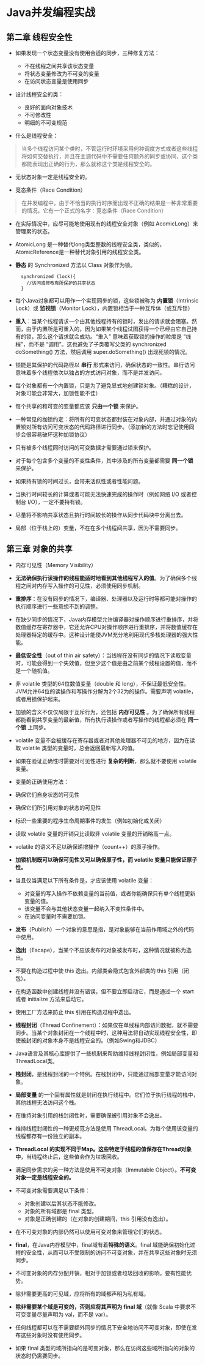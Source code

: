 # Java并发编程实战

## 第二章 线程安全性
* 如果发现一个状态变量没有使用合适的同步，三种修复方法：    
  * 不在线程之间共享该状态变量
  * 将状态变量修改为不可变的变量
  * 在访问状态变量是使用同步  


* 设计线程安全的类：    
  * 良好的面向对象技术
  * 不可修改性
  * 明细的不可变规范


* 什么是线程安全：
> 当多个线程访问某个类时，不管运行时环境采用何种调度方式或者这些线程将如何交替执行，并且在主调代码中不需要任何额外的同步或协同，这个类都能表现出正确的行为，那么就称这个类是线程安全的。

* 无状态对象一定是线程安全的。

* 竞态条件（Race Condition）
 >在并发编程中，由于不恰当的执行时序而出现不正确的结果是一种非常重要的情况，它有一个正式的名字：竞态条件（Race Condition）

* 在实际情况中，应尽可能地使用现有的线程安全对象（例如 AcomicLong）来管理累的状态。

* AtomicLong 是一种替代long类型整数的线程安全类，类似的，AtomicReference是一种替代对象引用的线程安全类。

* **静态** 的 Synchronized 方法以 Class 对象作为锁。

  ```
    synchronized (lock){
      //访问或修改有所保护的共享状态
    }
  ```
* 每个Java对象都可以用作一个实现同步的锁，这些锁被称为 **内置锁**（Intrinsic Lock）或 **监视锁**（Monitor Lock），内置锁相当于一种互斥体（或互斥锁）

* **重入**：当某个线程请求一个由其他线程持有的锁时，发出的请求就会阻塞。然而，由于内置所是可重入的，因为如果某个线程试图获得一个已经由它自己持有的锁，那么这个请求就会成功。“重入” 意味着获取锁的操作的粒度是 “线程”，而不是 “调用”。这也避免了子类覆写父类的 synchronized doSomething() 方法，然后调用 super.doSomething() 出现死锁的情况。

* 锁能是其保护的代码路径以 **串行** 形式来访问，确保状态的一致性。串行访问意味着多个线程依次以独占的方式访问对象，而不是并发访问。

* 每个对象都有一个内置锁，只是为了避免显式地创建锁对象。（糟糕的设计，对象可能会非常大，加锁性能不佳）

* 每个共享的和可变的变量都应该 **只由一个锁** 来保护。

* 一种常见的枷锁约定：将所有的可变状态都封装在对象内部，并通过对象的内置锁对所有访问可变状态的代码路径进行同步。（添加新的方法时忘记使用同步会很容易破坏这种加锁协议）

* 只有被多个线程同时访问的可变数据才需要通过锁来保护。

* 对于每个包含多个变量的不变性条件，其中涉及的所有变量都需要 **同一个锁** 来保护。

* 如果持有锁的时间过长，会带来活跃性或者性能问题。

* 当执行时间较长的计算或者可能无法快速完成的操作时（例如网络 I/O 或者控制台 I/O），一定不要持有锁。

* 尽量将不影响共享状态且执行时间较长的操作从同步代码块中分离出去。

* 局部（位于栈上的）变量，不在在多个线程间共享，因为不需要同步。

## 第三章 对象的共享
* 内存可见性（Memory Visibility）

* **无法确保执行读操作的线程能适时地看到其他线程写入的值**。为了确保多个线程之间对内存写入操作的可见性，必须使用同步机制。

* **重排序**：在没有同步的情况下，编译器、处理器以及运行时等都可能对操作的执行顺序进行一些意想不到的调整。

* 在缺少同步的情况下，Java内存模型允许编译器对操作顺序进行重排序，并将数值缓存在寄存器中，它还允许CPU对操作顺序进行重排序，并将数值缓存在处理器特定的缓存中。这种设计能使JVM充分地利用现代多核处理器的强大性能。

* **最低安全性**（out of thin air safety）：当线程在没有同步的情况下读取变量时，可能会得到一个失效值，但至少这个值是由之前某个线程设置的值，而不是一个随机值。

* 非 volatile 类型的64位数值变量（double 和 long），不保证最低安全性。JVM允许64位的读操作和写操作分解为2个32为的操作。需要声明 volatile，或者用锁保护起来。

* 加锁的含义不仅仅局限于互斥行为，还包括 **内存可见性** 。为了确保所有线程都能看到共享变量的最新值，所有执行读操作或者写操作的线程都必须在 **同一个锁** 上同步。

* volatile 变量不会被缓存在寄存器或者对其他处理器不可见的地方，因为在读取 volatile 类型的变量时，总会返回最新写入的值。

* 如果在验证正确性时需要对可见性进行 **复杂的判断**，那么就不要使用 volatile 变量。


*  变量的正确使用方法：    
  * 确保它们自身状态的可见性
  * 确保它们所引用对象的状态的可见性
  * 标识一些重要的程序生命周期事件的发生（例如初始化或关闭）


* 读取 volatile 变量的开销只比读取非 volatile 变量的开销略高一点。

* volatile 的语义不足以确保递增操作（count++）的原子操作。

* **加锁机制既可以确保可见性又可以确保原子性，而 volatile 变量只能保证原子性。**


* 当且仅当满足以下所有条件是，才应该使用 volatile 变量：
  * 对变量的写入操作不依赖变量的当前值，或者你能确保只有单个线程更新变量的值。
  * 该变量不会与其他状态变量一起纳入不变性条件中。
  * 在访问变量时不需要加锁。


* **发布**（Publish）一个对象的意思是指，是对象能够在当前作用域之外的代码中使用。

* **逸出**（Escape），当某个不应该发布的对象被发布时，这种情况就被称为逸出。

* 不要在构造过程中使 this 逸出。内部类会隐式包含外部类的 this 引用（闭包）。

* 在构造函数中创建线程并没有错误，但不要立即启动它，而是通过一个 start 或者 initialize 方法来启动它。

* 使用工厂方法来防止 this 引用在构造过程中逸出。

* **线程封闭**（Thread Confinement）：如果仅在单线程内部访问数据，就不需要同步。当某个对象封闭在一个线程中时，这种用法将自动实现线程安全性，即使被封闭的对象本身不是线程安全的。（例如Swing和JDBC）

* Java语言及其核心库提供了一些机制来帮助维持线程封闭性，例如局部变量和ThreadLocal类。

* **栈封闭**，是线程封闭的一个特例。在栈封闭中，只能通过局部变量才能访问对象。

* **局部变量** 的一个固有属性就是封闭在执行线程中。它们位于执行线程的栈中，其他线程无法访问这个栈。

* 在维持对象引用的栈封闭性时，需要确保被引用对象不会逸出。

* 维持线程封闭性的一种更规范方法是使用 ThreadLocal。为每个使用该变量的线程都存有一份独立的副本。

* **ThreadLocal 的实现不同于Map。这些特定于线程的值保存在Thread对象中**，当线程终止后，这些值会作为垃圾回收。

* 满足同步需求的另一种方法是使用不可变对象（Immutable Object）。**不可变对象一定是线程安全的。**


* 不可变对象需要满足以下条件：
  * 对象创建以后其状态不能修改。
  * 对象的所有域都是 final 类型。
  * 对象是正确创建的（在对象的创建期间，this 引用没有逸出）。


* 在不可变对象的内部仍然可以使用可变对象来管理它们的状态。

* **final**，在Java内存模型中，final域有着**特殊的语义**。final 域能确保初始化过程的安全性，从而可以不受限制的访问不可变对象，并在共享这些对象时无须同步。

* 不可变对象的内存分配开销，相对于加锁或者垃圾回收的影响，要有性能优势。

* 除非需要更高的可见域，应将所有的域都声明为私有域。

* **除非需要某个域是可变的，否则应将其声明为 final 域**（就像 Scala 中要求不可变变量尽量声明为 val，而不是 var）。

* 任何线程都可以在不需要额外同步的情况下安全地访问不可变对象，即使在发布这些对象时没有使用同步。

* 如果 final 类型的域所指向的是可变对象，那么在访问这些域所指向的对象的状态时仍需要同步。
